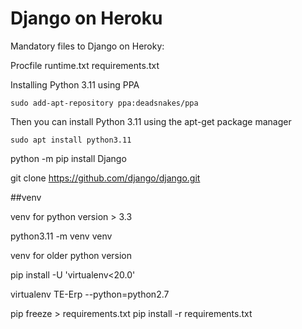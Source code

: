 # Django on Heroku

Mandatory files to Django on Heroky:

Procfile
runtime.txt
requirements.txt


Installing Python 3.11 using PPA

```sudo add-apt-repository ppa:deadsnakes/ppa```

Then you can install Python 3.11 using the apt-get package manager

```sudo apt install python3.11```


python -m pip install Django

git clone https://github.com/django/django.git


##venv

venv for python version > 3.3

python3.11 -m venv venv


venv for older python version

pip install -U 'virtualenv<20.0'

virtualenv TE-Erp --python=python2.7


pip freeze > requirements.txt
pip install -r requirements.txt
